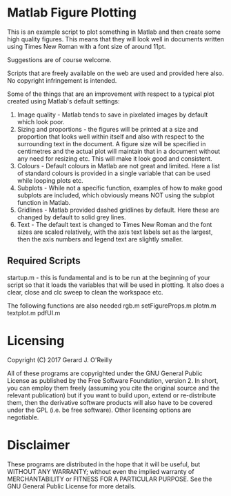 # Matlab Figure Plotting

This is an example script to plot something in Matlab and then create some high quality figures. This means that they will look well in documents written using Times New Roman with a font size of around 11pt.

Suggestions are of course welcome.

Scripts that are freely available on the web are used and provided here also. No copyright infringement is intended.

Some of the things that are an improvement with respect to a typical plot created using Matlab's default settings:
1. Image quality - Matlab tends to save in pixelated images by default which look poor.
2. Sizing and proportions - the figures will be printed at a size and proportion that looks well within itself and also with respect to the surrounding text in the document. A figure size will be specified in centimetres and the actual plot will maintain that in a document without any need for resizing etc. This will make it look good and consistent.
3. Colours - Default colours in Matlab are not great and limited. Here a list of standard colours is provided in a single variable that can be used while looping plots etc.
4. Subplots - While not a specific function, examples of how to make good subplots are included, which obviously means NOT using the subplot function in Matlab.
5. Gridlines - Matlab provided dashed gridlines by default. Here these are changed by default to solid grey lines.
6. Text - The default text is changed to Times New Roman and the font sizes are scaled relatively, with the axis text labels set as the largest, then the axis numbers and legend text are slightly smaller.


## Required Scripts
startup.m - this is fundamental and is to be run at the beginning of your script so that it loads the variables that will be used in plotting. It also does a clear, close and clc sweep to clean the workspace etc.

The following functions are also needed
rgb.m
setFigureProps.m
plotm.m
textplot.m
pdfUI.m


# Licensing
Copyright (C) 2017  Gerard J. O'Reilly

All of these programs are copyrighted under the GNU General Public License as published by the Free Software Foundation, version 2. In short, you can employ them freely (assuming you cite the original source and the relevant publication) but if you want to build upon, extend or re-distribute them, then the derivative software products will also have to be covered under the GPL (i.e. be free software). Other licensing options are negotiable.

# Disclaimer
These programs are distributed in the hope that it will be useful, but WITHOUT ANY WARRANTY; without even the implied warranty of MERCHANTABILITY or FITNESS FOR A PARTICULAR PURPOSE. See the GNU General Public License for more details.
